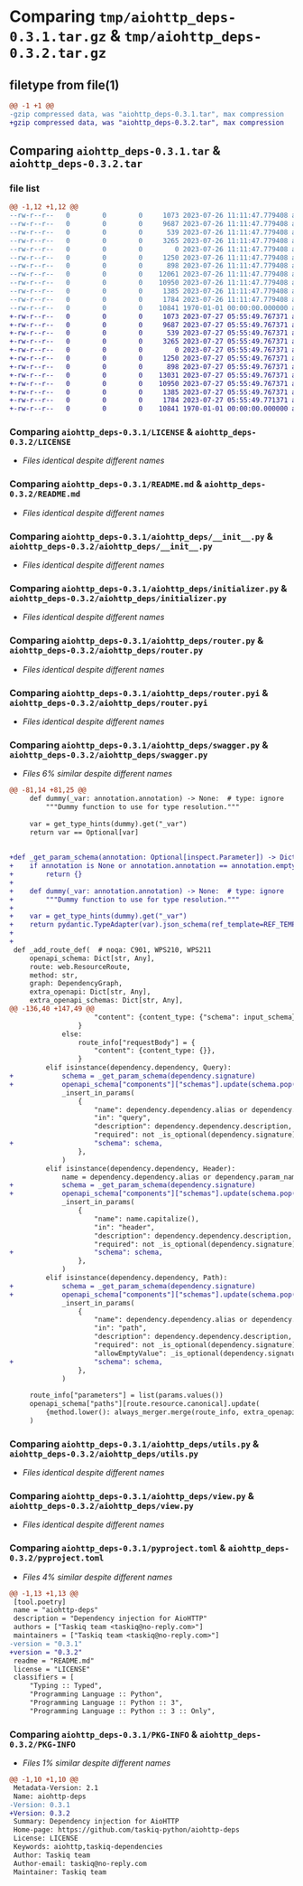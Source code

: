 # Comparing `tmp/aiohttp_deps-0.3.1.tar.gz` & `tmp/aiohttp_deps-0.3.2.tar.gz`

## filetype from file(1)

```diff
@@ -1 +1 @@
-gzip compressed data, was "aiohttp_deps-0.3.1.tar", max compression
+gzip compressed data, was "aiohttp_deps-0.3.2.tar", max compression
```

## Comparing `aiohttp_deps-0.3.1.tar` & `aiohttp_deps-0.3.2.tar`

### file list

```diff
@@ -1,12 +1,12 @@
--rw-r--r--   0        0        0     1073 2023-07-26 11:11:47.779408 aiohttp_deps-0.3.1/LICENSE
--rw-r--r--   0        0        0     9687 2023-07-26 11:11:47.779408 aiohttp_deps-0.3.1/README.md
--rw-r--r--   0        0        0      539 2023-07-26 11:11:47.779408 aiohttp_deps-0.3.1/aiohttp_deps/__init__.py
--rw-r--r--   0        0        0     3265 2023-07-26 11:11:47.779408 aiohttp_deps-0.3.1/aiohttp_deps/initializer.py
--rw-r--r--   0        0        0        0 2023-07-26 11:11:47.779408 aiohttp_deps-0.3.1/aiohttp_deps/py.typed
--rw-r--r--   0        0        0     1250 2023-07-26 11:11:47.779408 aiohttp_deps-0.3.1/aiohttp_deps/router.py
--rw-r--r--   0        0        0      898 2023-07-26 11:11:47.779408 aiohttp_deps-0.3.1/aiohttp_deps/router.pyi
--rw-r--r--   0        0        0    12061 2023-07-26 11:11:47.779408 aiohttp_deps-0.3.1/aiohttp_deps/swagger.py
--rw-r--r--   0        0        0    10950 2023-07-26 11:11:47.779408 aiohttp_deps-0.3.1/aiohttp_deps/utils.py
--rw-r--r--   0        0        0     1385 2023-07-26 11:11:47.779408 aiohttp_deps-0.3.1/aiohttp_deps/view.py
--rw-r--r--   0        0        0     1784 2023-07-26 11:11:47.779408 aiohttp_deps-0.3.1/pyproject.toml
--rw-r--r--   0        0        0    10841 1970-01-01 00:00:00.000000 aiohttp_deps-0.3.1/PKG-INFO
+-rw-r--r--   0        0        0     1073 2023-07-27 05:55:49.767371 aiohttp_deps-0.3.2/LICENSE
+-rw-r--r--   0        0        0     9687 2023-07-27 05:55:49.767371 aiohttp_deps-0.3.2/README.md
+-rw-r--r--   0        0        0      539 2023-07-27 05:55:49.767371 aiohttp_deps-0.3.2/aiohttp_deps/__init__.py
+-rw-r--r--   0        0        0     3265 2023-07-27 05:55:49.767371 aiohttp_deps-0.3.2/aiohttp_deps/initializer.py
+-rw-r--r--   0        0        0        0 2023-07-27 05:55:49.767371 aiohttp_deps-0.3.2/aiohttp_deps/py.typed
+-rw-r--r--   0        0        0     1250 2023-07-27 05:55:49.767371 aiohttp_deps-0.3.2/aiohttp_deps/router.py
+-rw-r--r--   0        0        0      898 2023-07-27 05:55:49.767371 aiohttp_deps-0.3.2/aiohttp_deps/router.pyi
+-rw-r--r--   0        0        0    13031 2023-07-27 05:55:49.767371 aiohttp_deps-0.3.2/aiohttp_deps/swagger.py
+-rw-r--r--   0        0        0    10950 2023-07-27 05:55:49.767371 aiohttp_deps-0.3.2/aiohttp_deps/utils.py
+-rw-r--r--   0        0        0     1385 2023-07-27 05:55:49.767371 aiohttp_deps-0.3.2/aiohttp_deps/view.py
+-rw-r--r--   0        0        0     1784 2023-07-27 05:55:49.771371 aiohttp_deps-0.3.2/pyproject.toml
+-rw-r--r--   0        0        0    10841 1970-01-01 00:00:00.000000 aiohttp_deps-0.3.2/PKG-INFO
```

### Comparing `aiohttp_deps-0.3.1/LICENSE` & `aiohttp_deps-0.3.2/LICENSE`

 * *Files identical despite different names*

### Comparing `aiohttp_deps-0.3.1/README.md` & `aiohttp_deps-0.3.2/README.md`

 * *Files identical despite different names*

### Comparing `aiohttp_deps-0.3.1/aiohttp_deps/__init__.py` & `aiohttp_deps-0.3.2/aiohttp_deps/__init__.py`

 * *Files identical despite different names*

### Comparing `aiohttp_deps-0.3.1/aiohttp_deps/initializer.py` & `aiohttp_deps-0.3.2/aiohttp_deps/initializer.py`

 * *Files identical despite different names*

### Comparing `aiohttp_deps-0.3.1/aiohttp_deps/router.py` & `aiohttp_deps-0.3.2/aiohttp_deps/router.py`

 * *Files identical despite different names*

### Comparing `aiohttp_deps-0.3.1/aiohttp_deps/router.pyi` & `aiohttp_deps-0.3.2/aiohttp_deps/router.pyi`

 * *Files identical despite different names*

### Comparing `aiohttp_deps-0.3.1/aiohttp_deps/swagger.py` & `aiohttp_deps-0.3.2/aiohttp_deps/swagger.py`

 * *Files 6% similar despite different names*

```diff
@@ -81,14 +81,25 @@
     def dummy(_var: annotation.annotation) -> None:  # type: ignore
         """Dummy function to use for type resolution."""
 
     var = get_type_hints(dummy).get("_var")
     return var == Optional[var]
 
 
+def _get_param_schema(annotation: Optional[inspect.Parameter]) -> Dict[str, Any]:
+    if annotation is None or annotation.annotation == annotation.empty:
+        return {}
+
+    def dummy(_var: annotation.annotation) -> None:  # type: ignore
+        """Dummy function to use for type resolution."""
+
+    var = get_type_hints(dummy).get("_var")
+    return pydantic.TypeAdapter(var).json_schema(ref_template=REF_TEMPLATE)
+
+
 def _add_route_def(  # noqa: C901, WPS210, WPS211
     openapi_schema: Dict[str, Any],
     route: web.ResourceRoute,
     method: str,
     graph: DependencyGraph,
     extra_openapi: Dict[str, Any],
     extra_openapi_schemas: Dict[str, Any],
@@ -136,40 +147,49 @@
                     "content": {content_type: {"schema": input_schema}},
                 }
             else:
                 route_info["requestBody"] = {
                     "content": {content_type: {}},
                 }
         elif isinstance(dependency.dependency, Query):
+            schema = _get_param_schema(dependency.signature)
+            openapi_schema["components"]["schemas"].update(schema.pop("$defs", {}))
             _insert_in_params(
                 {
                     "name": dependency.dependency.alias or dependency.param_name,
                     "in": "query",
                     "description": dependency.dependency.description,
                     "required": not _is_optional(dependency.signature),
+                    "schema": schema,
                 },
             )
         elif isinstance(dependency.dependency, Header):
             name = dependency.dependency.alias or dependency.param_name
+            schema = _get_param_schema(dependency.signature)
+            openapi_schema["components"]["schemas"].update(schema.pop("$defs", {}))
             _insert_in_params(
                 {
                     "name": name.capitalize(),
                     "in": "header",
                     "description": dependency.dependency.description,
                     "required": not _is_optional(dependency.signature),
+                    "schema": schema,
                 },
             )
         elif isinstance(dependency.dependency, Path):
+            schema = _get_param_schema(dependency.signature)
+            openapi_schema["components"]["schemas"].update(schema.pop("$defs", {}))
             _insert_in_params(
                 {
                     "name": dependency.dependency.alias or dependency.param_name,
                     "in": "path",
                     "description": dependency.dependency.description,
                     "required": not _is_optional(dependency.signature),
                     "allowEmptyValue": _is_optional(dependency.signature),
+                    "schema": schema,
                 },
             )
 
     route_info["parameters"] = list(params.values())
     openapi_schema["paths"][route.resource.canonical].update(
         {method.lower(): always_merger.merge(route_info, extra_openapi)},
     )
```

### Comparing `aiohttp_deps-0.3.1/aiohttp_deps/utils.py` & `aiohttp_deps-0.3.2/aiohttp_deps/utils.py`

 * *Files identical despite different names*

### Comparing `aiohttp_deps-0.3.1/aiohttp_deps/view.py` & `aiohttp_deps-0.3.2/aiohttp_deps/view.py`

 * *Files identical despite different names*

### Comparing `aiohttp_deps-0.3.1/pyproject.toml` & `aiohttp_deps-0.3.2/pyproject.toml`

 * *Files 4% similar despite different names*

```diff
@@ -1,13 +1,13 @@
 [tool.poetry]
 name = "aiohttp-deps"
 description = "Dependency injection for AioHTTP"
 authors = ["Taskiq team <taskiq@no-reply.com>"]
 maintainers = ["Taskiq team <taskiq@no-reply.com>"]
-version = "0.3.1"
+version = "0.3.2"
 readme = "README.md"
 license = "LICENSE"
 classifiers = [
     "Typing :: Typed",
     "Programming Language :: Python",
     "Programming Language :: Python :: 3",
     "Programming Language :: Python :: 3 :: Only",
```

### Comparing `aiohttp_deps-0.3.1/PKG-INFO` & `aiohttp_deps-0.3.2/PKG-INFO`

 * *Files 1% similar despite different names*

```diff
@@ -1,10 +1,10 @@
 Metadata-Version: 2.1
 Name: aiohttp-deps
-Version: 0.3.1
+Version: 0.3.2
 Summary: Dependency injection for AioHTTP
 Home-page: https://github.com/taskiq-python/aiohttp-deps
 License: LICENSE
 Keywords: aiohttp,taskiq-dependencies
 Author: Taskiq team
 Author-email: taskiq@no-reply.com
 Maintainer: Taskiq team
```

